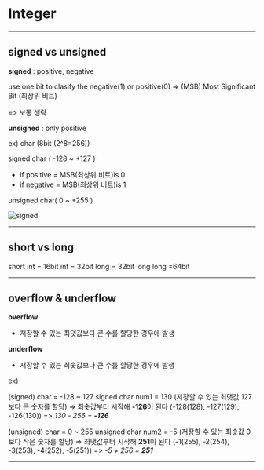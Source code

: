 # Integer
___
## signed vs unsigned  

__signed__ : positive, negative

use one bit to clasify the negative(1) or positive(0) 
=> (MSB) Most Significant Bit (최상위 비트)

=> 보통 생략

__unsigned__ : only positive

ex) char (8bit (2^8=256))

signed char ( -128 ~ +127 ) 

+ if positive = MSB(최상위 비트)is 0
+ if negative = MSB(최상위 비트)is 1
   
unsigned char( 0 ~ +255 )

![signed](https://user-images.githubusercontent.com/50546745/139521325-b4571405-84ce-4cb9-89f7-b671223b8bbd.png)
___
## short vs long

short int = 16bit
int = 32bit
long = 32bit
long long =64bit
___
## overflow & underflow
**overflow**
+ 저장할 수 있는 최댓값보다 큰 수를 할당한 경우에 발생

**underflow**
+ 저장할 수 있는 최솟값보다 큰 수를 할당한 경우에 발생

ex) 

(signed) char = -128 ~ 127
signed char num1 = 130 (저장할 수 있는 최댓값 127보다 큰 숫자를 할당)
=> 최솟값부터 시작해 **-126**이 된다 (-128(128), -127(129), -126(130))
=> *130 - 256 = **-126***

(unsigned) char = 0 ~ 255 
unsigned char num2 = -5 (저장할 수 있는 최솟값 0보다 작은 숫자를 할당)
=> 최댓값부터 시작해 **251**이 된다 (-1(255), -2(254), -3(253), -4(252), -5(251))
=> *-5 + 256 = **251***
___
